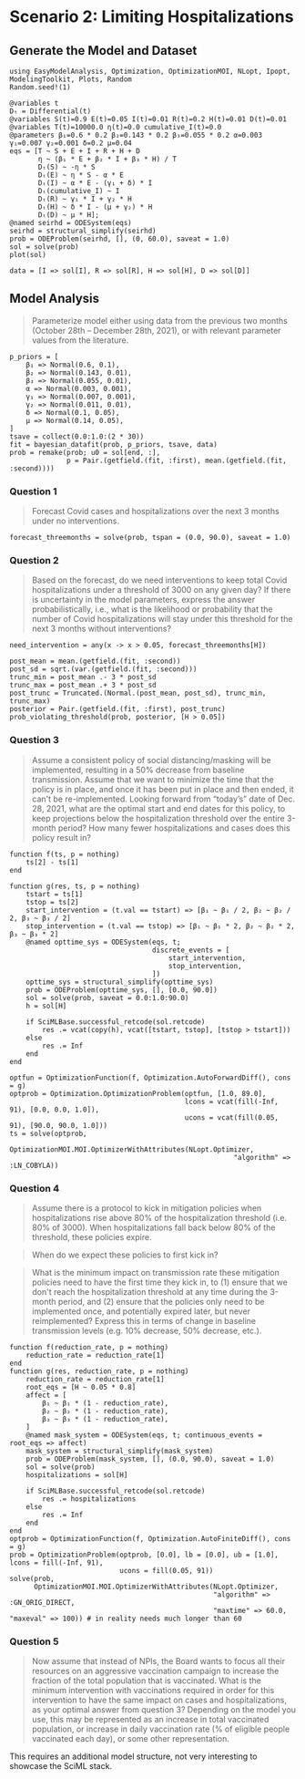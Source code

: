 # Scenario 2: Limiting Hospitalizations

## Generate the Model and Dataset

```@example scenario2
using EasyModelAnalysis, Optimization, OptimizationMOI, NLopt, Ipopt, ModelingToolkit, Plots, Random
Random.seed!(1)

@variables t
Dₜ = Differential(t)
@variables S(t)=0.9 E(t)=0.05 I(t)=0.01 R(t)=0.2 H(t)=0.01 D(t)=0.01
@variables T(t)=10000.0 η(t)=0.0 cumulative_I(t)=0.0
@parameters β₁=0.6 * 0.2 β₂=0.143 * 0.2 β₃=0.055 * 0.2 α=0.003 γ₁=0.007 γ₂=0.001 δ=0.2 μ=0.04
eqs = [T ~ S + E + I + R + H + D
       η ~ (β₁ * E + β₂ * I + β₃ * H) / T
       Dₜ(S) ~ -η * S
       Dₜ(E) ~ η * S - α * E
       Dₜ(I) ~ α * E - (γ₁ + δ) * I
       Dₜ(cumulative_I) ~ I
       Dₜ(R) ~ γ₁ * I + γ₂ * H
       Dₜ(H) ~ δ * I - (μ + γ₂) * H
       Dₜ(D) ~ μ * H];
@named seirhd = ODESystem(eqs)
seirhd = structural_simplify(seirhd)
prob = ODEProblem(seirhd, [], (0, 60.0), saveat = 1.0)
sol = solve(prob)
plot(sol)

data = [I => sol[I], R => sol[R], H => sol[H], D => sol[D]]
```

## Model Analysis

> Parameterize model either using data from the previous two months (October 28th – December 28th, 2021), or with relevant parameter values from the literature.

```@example scenario2
p_priors = [
    β₁ => Normal(0.6, 0.1),
    β₂ => Normal(0.143, 0.01),
    β₃ => Normal(0.055, 0.01),
    α => Normal(0.003, 0.001),
    γ₁ => Normal(0.007, 0.001),
    γ₂ => Normal(0.011, 0.01),
    δ => Normal(0.1, 0.05),
    μ => Normal(0.14, 0.05),
]
tsave = collect(0.0:1.0:(2 * 30))
fit = bayesian_datafit(prob, p_priors, tsave, data)
prob = remake(prob; u0 = sol[end, :],
              p = Pair.(getfield.(fit, :first), mean.(getfield.(fit, :second))))
```

### Question 1

> Forecast Covid cases and hospitalizations over the next 3 months under no interventions.

```@example scenario2
forecast_threemonths = solve(prob, tspan = (0.0, 90.0), saveat = 1.0)
```

### Question 2

> Based on the forecast, do we need interventions to keep total Covid hospitalizations under a threshold of 3000 on any given day? If there is uncertainty in the model parameters, express the answer probabilistically, i.e., what is the likelihood or probability that the number of Covid hospitalizations will stay under this threshold for the next 3 months without interventions?

```@example scenario2
need_intervention = any(x -> x > 0.05, forecast_threemonths[H])

post_mean = mean.(getfield.(fit, :second))
post_sd = sqrt.(var.(getfield.(fit, :second)))
trunc_min = post_mean .- 3 * post_sd
trunc_max = post_mean .+ 3 * post_sd
post_trunc = Truncated.(Normal.(post_mean, post_sd), trunc_min, trunc_max)
posterior = Pair.(getfield.(fit, :first), post_trunc)
prob_violating_threshold(prob, posterior, [H > 0.05])
```

### Question 3

> Assume a consistent policy of social distancing/masking will be implemented, resulting in a 50% decrease from baseline transmission. Assume that we want to minimize the time that the policy is in place, and once it has been put in place and then ended, it can't be re-implemented. Looking forward from “today’s” date of Dec. 28, 2021, what are the optimal start and end dates for this policy, to keep projections below the hospitalization threshold over the entire 3-month period? How many fewer hospitalizations and cases does this policy result in?

```@example scenario2
function f(ts, p = nothing)
    ts[2] - ts[1]
end

function g(res, ts, p = nothing)
    tstart = ts[1]
    tstop = ts[2]
    start_intervention = (t.val == tstart) => [β₁ ~ β₁ / 2, β₂ ~ β₂ / 2, β₃ ~ β₃ / 2]
    stop_intervention = (t.val == tstop) => [β₁ ~ β₁ * 2, β₂ ~ β₂ * 2, β₃ ~ β₃ * 2]
    @named opttime_sys = ODESystem(eqs, t;
                                   discrete_events = [
                                       start_intervention,
                                       stop_intervention,
                                   ])
    opttime_sys = structural_simplify(opttime_sys)
    prob = ODEProblem(opttime_sys, [], [0.0, 90.0])
    sol = solve(prob, saveat = 0.0:1.0:90.0)
    h = sol[H]

    if SciMLBase.successful_retcode(sol.retcode)
        res .= vcat(copy(h), vcat([tstart, tstop], [tstop > tstart]))
    else
        res .= Inf
    end
end

optfun = OptimizationFunction(f, Optimization.AutoForwardDiff(), cons = g)
optprob = Optimization.OptimizationProblem(optfun, [1.0, 89.0],
                                           lcons = vcat(fill(-Inf, 91), [0.0, 0.0, 1.0]),
                                           ucons = vcat(fill(0.05, 91), [90.0, 90.0, 1.0]))
ts = solve(optprob,
           OptimizationMOI.MOI.OptimizerWithAttributes(NLopt.Optimizer,
                                                       "algorithm" => :LN_COBYLA))
```

### Question 4

> Assume there is a protocol to kick in mitigation policies when hospitalizations rise above 80% of the hospitalization threshold (i.e. 80% of 3000). When hospitalizations fall back below 80% of the threshold, these policies expire.

> When do we expect these policies to first kick in?

> What is the minimum impact on transmission rate these mitigation policies need to have the first time they kick in, to (1) ensure that we don't reach the hospitalization threshold at any time during the 3-month period, and (2) ensure that the policies only need to be implemented once, and potentially expired later, but never reimplemented? Express this in terms of change in baseline transmission levels (e.g. 10% decrease, 50% decrease, etc.).

```@example scenario2
function f(reduction_rate, p = nothing)
    reduction_rate = reduction_rate[1]
end
function g(res, reduction_rate, p = nothing)
    reduction_rate = reduction_rate[1]
    root_eqs = [H ~ 0.05 * 0.8]
    affect = [
        β₁ ~ β₁ * (1 - reduction_rate),
        β₂ ~ β₂ * (1 - reduction_rate),
        β₃ ~ β₃ * (1 - reduction_rate),
    ]
    @named mask_system = ODESystem(eqs, t; continuous_events = root_eqs => affect)
    mask_system = structural_simplify(mask_system)
    prob = ODEProblem(mask_system, [], (0.0, 90.0), saveat = 1.0)
    sol = solve(prob)
    hospitalizations = sol[H]

    if SciMLBase.successful_retcode(sol.retcode)
        res .= hospitalizations
    else
        res .= Inf
    end
end
optprob = OptimizationFunction(f, Optimization.AutoFiniteDiff(), cons = g)
prob = OptimizationProblem(optprob, [0.0], lb = [0.0], ub = [1.0], lcons = fill(-Inf, 91),
                           ucons = fill(0.05, 91))
solve(prob,
      OptimizationMOI.MOI.OptimizerWithAttributes(NLopt.Optimizer,
                                                  "algorithm" => :GN_ORIG_DIRECT,
                                                  "maxtime" => 60.0, "maxeval" => 100)) # in reality needs much longer than 60
```

### Question 5

> Now assume that instead of NPIs, the Board wants to focus all their resources on an aggressive vaccination campaign to increase the fraction of the total population that is vaccinated. What is the minimum intervention with vaccinations required in order for this intervention to have the same impact on cases and hospitalizations, as your optimal answer from question 3? Depending on the model you use, this may be represented as an increase in total vaccinated population, or increase in daily vaccination rate (% of eligible people vaccinated each day), or some other representation.

This requires an additional model structure, not very interesting to showcase the SciML stack.
